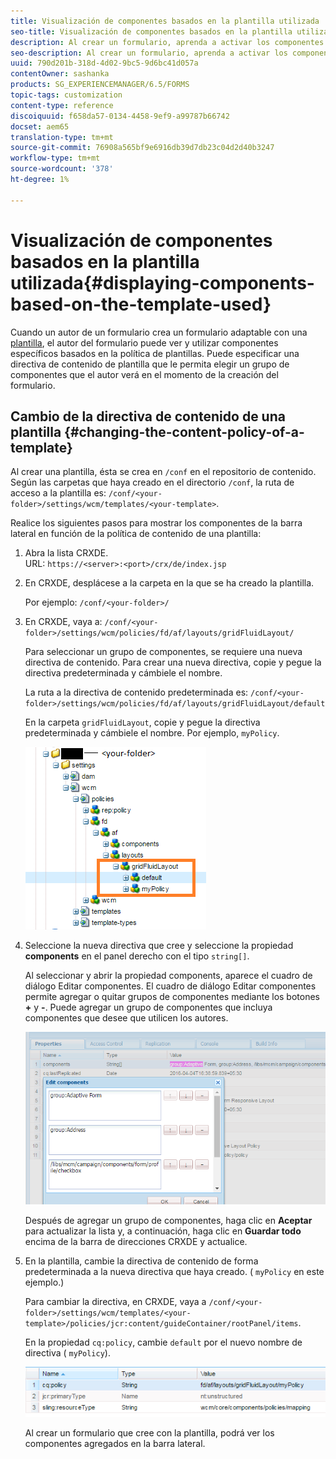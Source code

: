 ```yaml
---
title: Visualización de componentes basados en la plantilla utilizada
seo-title: Visualización de componentes basados en la plantilla utilizada
description: Al crear un formulario, aprenda a activar los componentes en la barra lateral en función de la plantilla seleccionada.
seo-description: Al crear un formulario, aprenda a activar los componentes en la barra lateral en función de la plantilla seleccionada.
uuid: 790d201b-318d-4d02-9bc5-9d6bc41d057a
contentOwner: sashanka
products: SG_EXPERIENCEMANAGER/6.5/FORMS
topic-tags: customization
content-type: reference
discoiquuid: f658da57-0134-4458-9ef9-a99787b66742
docset: aem65
translation-type: tm+mt
source-git-commit: 76908a565bf9e6916db39d7db23c04d2d40b3247
workflow-type: tm+mt
source-wordcount: '378'
ht-degree: 1%

---
```



# Visualización de componentes basados en la plantilla utilizada{#displaying-components-based-on-the-template-used}

Cuando un autor de un formulario crea un formulario adaptable con una [plantilla](../../forms/using/template-editor.md), el autor del formulario puede ver y utilizar componentes específicos basados en la política de plantillas. Puede especificar una directiva de contenido de plantilla que le permita elegir un grupo de componentes que el autor verá en el momento de la creación del formulario.

## Cambio de la directiva de contenido de una plantilla {#changing-the-content-policy-of-a-template}

Al crear una plantilla, ésta se crea en `/conf` en el repositorio de contenido. Según las carpetas que haya creado en el directorio `/conf`, la ruta de acceso a la plantilla es: `/conf/<your-folder>/settings/wcm/templates/<your-template>`.

Realice los siguientes pasos para mostrar los componentes de la barra lateral en función de la política de contenido de una plantilla:

1. Abra la lista CRXDE.\
   URL: `https://<server>:<port>/crx/de/index.jsp`
1. En CRXDE, desplácese a la carpeta en la que se ha creado la plantilla.

   Por ejemplo: `/conf/<your-folder>/`

1. En CRXDE, vaya a: `/conf/<your-folder>/settings/wcm/policies/fd/af/layouts/gridFluidLayout/`

   Para seleccionar un grupo de componentes, se requiere una nueva directiva de contenido. Para crear una nueva directiva, copie y pegue la directiva predeterminada y cámbiele el nombre.

   La ruta a la directiva de contenido predeterminada es: `/conf/<your-folder>/settings/wcm/policies/fd/af/layouts/gridFluidLayout/default`

   En la carpeta `gridFluidLayout`, copie y pegue la directiva predeterminada y cámbiele el nombre. Por ejemplo, `myPolicy`.

   ![Copia de directivas predeterminadas](assets/crx-default1.png)

1. Seleccione la nueva directiva que cree y seleccione la propiedad **components** en el panel derecho con el tipo `string[]`.

   Al seleccionar y abrir la propiedad components, aparece el cuadro de diálogo Editar componentes. El cuadro de diálogo Editar componentes permite agregar o quitar grupos de componentes mediante los botones **+** y **-**. Puede agregar un grupo de componentes que incluya componentes que desee que utilicen los autores.

   ![Añadir o quitar componentes de la directiva](assets/add-components-list1.png)

   Después de agregar un grupo de componentes, haga clic en **Aceptar** para actualizar la lista y, a continuación, haga clic en **Guardar todo** encima de la barra de direcciones CRXDE y actualice.

1. En la plantilla, cambie la directiva de contenido de forma predeterminada a la nueva directiva que haya creado. ( `myPolicy` en este ejemplo.)

   Para cambiar la directiva, en CRXDE, vaya a `/conf/<your-folder>/settings/wcm/templates/<your-template>/policies/jcr:content/guideContainer/rootPanel/items`.

   En la propiedad `cq:policy`, cambie `default` por el nuevo nombre de directiva ( `myPolicy`).

   ![Directiva de contenido de plantilla actualizada](assets/updated-policy.png)

   Al crear un formulario que cree con la plantilla, podrá ver los componentes agregados en la barra lateral.

